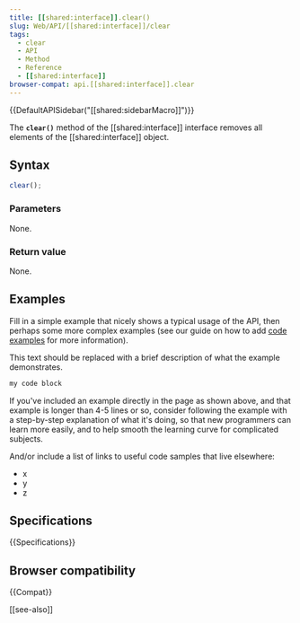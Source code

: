 ```yaml
---
title: [[shared:interface]].clear()
slug: Web/API/[[shared:interface]]/clear
tags:
  - clear
  - API
  - Method
  - Reference
  - [[shared:interface]]
browser-compat: api.[[shared:interface]].clear
---
```

{{DefaultAPISidebar("[[shared:sidebarMacro]]")}}

The **`clear()`** method of the [[shared:interface]] interface removes all elements of the [[shared:interface]] object.

## Syntax

```js
clear();
```

### Parameters

None.

### Return value

None.

## Examples

Fill in a simple example that nicely shows a typical usage of the API, then perhaps some more complex examples (see our guide on how to add [code examples](/en-US/docs/MDN/Contribute/Structures/Code_examples) for more information).

This text should be replaced with a brief description of what the example demonstrates.

```js
my code block
```

If you've included an example directly in the page as shown above, and that example is longer than 4-5 lines or so, consider following the example with a step-by-step explanation of what it's doing, so that new programmers can learn more easily, and to help smooth the learning curve for complicated subjects.

And/or include a list of links to useful code samples that live elsewhere:

*   x
*   y
*   z

## Specifications

{{Specifications}}

## Browser compatibility

{{Compat}}

[[see-also]]